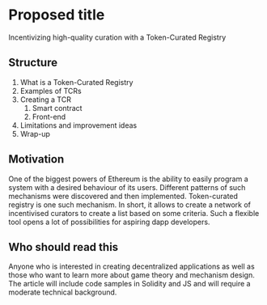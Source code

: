 # Proposed title
Incentivizing high-quality curation with a Token-Curated Registry

## Structure
1. What is a Token-Curated Registry
2. Examples of TCRs
3. Creating a TCR
	1. Smart contract
	2. Front-end
4. Limitations and improvement ideas
5. Wrap-up

## Motivation
One of the biggest powers of Ethereum is the ability to easily program a system with a desired behaviour of its users. Different patterns of such mechanisms were discovered and then implemented. Token-curated registry is one such mechanism. In short, it allows to create a network of incentivised curators to create a list based on some criteria. Such a flexible tool opens a lot of possibilities for aspiring dapp developers.

## Who should read this
Anyone who is interested in creating decentralized applications as well as those who want to learn more about game theory and mechanism design.
The article will include code samples in Solidity and JS and will require a moderate technical background.
